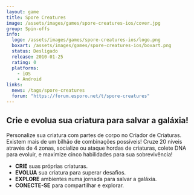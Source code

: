 ```yaml
---
layout: game
title: Spore Creatures
image: /assets/images/games/spore-creatures-ios/cover.jpg
group: Spin-offs
info:
  logo: /assets/images/games/spore-creatures-ios/logo.png
  boxart: /assets/images/games/spore-creatures-ios/boxart.png
  status: Desligado
  release: 2010-01-25
  rating: 0
  platforms:
    - iOS
    - Android
links:
  news: /tags/spore-creatures
  forum: "https://forum.esporo.net/t/spore-creatures"
---
```


## Crie e evolua sua criatura para salvar a galáxia!

Personalize sua criatura com partes de corpo no Criador de Criaturas. Existem mais de um bilhão de combinações possíveis! Cruze 20 níveis através de 4 zonas, socialize ou ataque hordas de criaturas, colete DNA para evoluir, e maximize cinco habilidades para sua sobrevivência!

- **CRIE** suas próprias criaturas.
- **EVOLUA** sua criatura para superar desafios.
- **EXPLORE** ambientes numa jornada para salvar a galáxia.
- **CONECTE-SE** para compartilhar e explorar.
